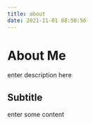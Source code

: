 ```yaml
---
title: about
date: 2021-11-01 08:58:56
---
```


# About Me
enter description here

## Subtitle
enter some content
